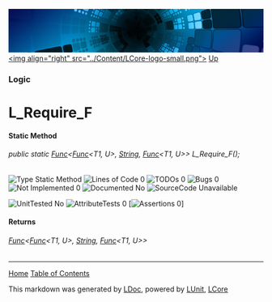![](../Content/LCore-banner-small.png "")
[&lt;img align=&quot;right&quot; src=&quot;../Content/LCore-logo-small.png&quot;&gt;](../../README.md)
[Up](Logic.md)

### Logic

# L_Require_F

#### Static Method

###### public static <a href="https://msdn.microsoft.com/en-us/library/bb534647.aspx" alt="" target="_blank">Func</a>&lt;<a href="https://msdn.microsoft.com/en-us/library/bb549151.aspx" alt="" target="_blank">Func</a>&lt;T1, U&gt;, [String](https://msdn.microsoft.com/en-us/library/system.string.aspx), <a href="https://msdn.microsoft.com/en-us/library/bb549151.aspx" alt="" target="_blank">Func</a>&lt;T1, U&gt;&gt; L_Require_F();

![Type Static Method](http://b.repl.ca/v1/Type-Static%20Method-blue.png "") ![Lines of Code 0](http://b.repl.ca/v1/Lines%20of%20Code-0-blue.png "") ![TODOs 0](http://b.repl.ca/v1/TODOs-0-green.png "") ![Bugs 0](http://b.repl.ca/v1/Bugs-0-green.png "") ![Not Implemented 0](http://b.repl.ca/v1/Not%20Implemented-0-green.png "") ![Documented No](http://b.repl.ca/v1/Documented-No-red.png "") ![SourceCode Unavailable](http://b.repl.ca/v1/SourceCode-Unavailable-red.png "")

![UnitTested No](http://b.repl.ca/v1/UnitTested-No-lightgrey.png "") ![AttributeTests 0](http://b.repl.ca/v1/AttributeTests-0-lightgrey.png "") [![Assertions 0](http://b.repl.ca/v1/Assertions-0-lightgrey.png "")]

#### Returns

###### <a href="https://msdn.microsoft.com/en-us/library/bb534647.aspx" alt="" target="_blank">Func</a>&lt;<a href="https://msdn.microsoft.com/en-us/library/bb549151.aspx" alt="" target="_blank">Func</a>&lt;T1, U&gt;, [String](https://msdn.microsoft.com/en-us/library/system.string.aspx), <a href="https://msdn.microsoft.com/en-us/library/bb549151.aspx" alt="" target="_blank">Func</a>&lt;T1, U&gt;&gt;



---

[Home](../../README.md) [Table of Contents](../../TableOfContents.md)

This markdown was generated by [LDoc](https://github.com/CodeSingularity/LDoc), powered by [LUnit](https://github.com/CodeSingularity/LUnit), [LCore](https://github.com/CodeSingularity/LCore)
